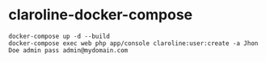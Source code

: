 # claroline-docker-compose

```
docker-compose up -d --build
docker-compose exec web php app/console claroline:user:create -a Jhon Doe admin pass admin@mydomain.com 
```
